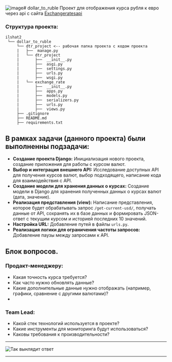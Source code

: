 ![image](https://github.com/user-attachments/assets/bee3310b-1927-4619-a6a5-8ceb7065a7a2)# dollar_to_ruble
Проект для отображения курса рубля к евро через api с сайта [Exchangeratesapi](https://exchangeratesapi.io/)

### Структура проекта:
```
ilshat2
 └── dollar_to_ruble
     └── dtr_project <-- рабочая папка проекта с кодом проекта
     |   ├──  manage.py
     |   └── dtr_project
     |       ├──  __init__.py
     |       ├──  asgi.py
     |       ├──  settings.py
     |       ├──  urls.py
     |       ├──  wsgi.py
     |   └── exchange_rate
     |       ├──  __init__.py
     |       ├──  apps.py
     |       ├──  models.py
     |       ├──  serializers.py
     |       ├──  urls.py
     |       ├──  views.py
     ├── .gitignore
     ├── README.md
     ├── requirements.txt
```
## В рамках задачи (данного проекта) были выполненны подзадачи:
- **Создание проекта Django:** Инициализация нового проекта, создание приложения для работы с курсом валют.
- **Выбор и интеграция внешнего API:** Исследование доступных API для получения курсов валют, выбор подходящего, написание кода для взаимодействия с API.
- **Создание модели для хранения данных о курсах:** Создание модели в Django для хранения полученных данных о курсах валют (дата, значение).
- **Реализация представления (view):** Написание представления, которое будет обрабатывать запрос `/get-current-usd/`, получать данные от API, сохранять их в базе данных и формировать JSON-ответ с текущим курсом и историей последних 10 значений.
- **Настройка URL:** Добавление путей в файлы `urls.py`.
- **Реализация логики для ограничения частоты запросов:** Добавление паузы между запросами к API.

## Блок вопросов.

### Продакт-менеджеру:
- Какая точность курса требуется?
- Как часто нужно обновлять данные?
- Какие дополнительные данные нужно отображать (например, графики, сравнение с другими валютами)?
- 
### Team Lead:
- Какой стек технологий используется в проекте?
- Какие инструменты для мониторинга будут использоваться?
- Каковы требования к производительности?

---

![Так вынлядит ответ](https://i.ibb.co/rktm3D2/2024-11-15-215850.png)

---
